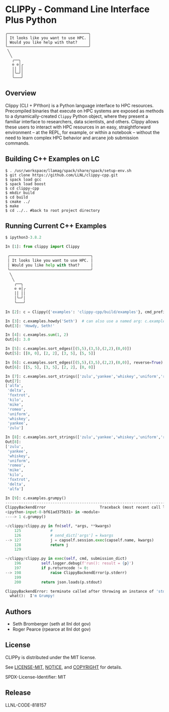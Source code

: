 # CLIPPy - Command Line Interface Plus Python
 ````
 ╭────────────────────────────────────╮
 │ It looks like you want to use HPC. │ 
 │ Would you like help with that?     │
 ╰────────────────────────────────────╯
  ╲
   ╲
    ╭──╮  
    ⊙ ⊙│╭
    ││ ││
    │╰─╯│
    ╰───╯
````

## Overview

Clippy (CLI + PYthon) is a Python language interface to HPC resources. Precompiled binaries
that execute on HPC systems are exposed as methods to a dynamically-created `Clippy` Python
object, where they present a familiar interface to researchers, data scientists, and others.
Clippy allows these users to interact with HPC resources in an easy, straightforward
environment – at the REPL, for example, or within a notebook – without the need to learn
complex HPC behavior and arcane job submission commands.


## Building C++ Examples on LC

```console
$ . /usr/workspace/llamag/spack/share/spack/setup-env.sh
$ git clone https://github.com/LLNL/clippy-cpp.git
$ spack load gcc
$ spack load boost
$ cd clippy-cpp
$ mkdir build
$ cd build
$ cmake ../
$ make
$ cd ../.. #back to root project directory 
```

## Running Current C++ Examples
```python
$ ipython3-3.8.2

In [1]: from clippy import Clippy

 ╭────────────────────────────────────╮
 │ It looks like you want to use HPC. │ 
 │ Would you like help with that?     │
 ╰────────────────────────────────────╯
  ╲
   ╲
    ╭──╮  
    ⊙ ⊙│╭
    ││ ││
    │╰─╯│
    ╰───╯

In [2]: c = Clippy({'examples': 'clippy-cpp/build/examples'}, cmd_prefix='', loglevel=0)

In [3]: c.examples.howdy('Seth')  # can also use a named arg: c.examples.howdy(name='Seth')
Out[3]: 'Howdy, Seth!'

In [4]: c.examples.sum(1, 2)
Out[4]: 3.0

In [5]: c.examples.sort_edges([(5,5),(3,5),(2,2),(0,0)])
Out[5]: [[0, 0], [2, 2], [3, 5], [5, 5]]

In [6]: c.examples.sort_edges([(5,5),(3,5),(2,2),(0,0)], reverse=True)
Out[6]: [[5, 5], [3, 5], [2, 2], [0, 0]]

In [7]: c.examples.sort_strings(['zulu','yankee','whiskey','uniform','romeo','mike','kilo','foxtrot','delta','alfa'])
Out[7]: 
['alfa',
 'delta',
 'foxtrot',
 'kilo',
 'mike',
 'romeo',
 'uniform',
 'whiskey',
 'yankee',
 'zulu']

In [8]: c.examples.sort_strings(['zulu','yankee','whiskey','uniform','romeo','mike','kilo','foxtrot','delta','alfa'], reverse=True)
Out[8]: 
['zulu',
 'yankee',
 'whiskey',
 'uniform',
 'romeo',
 'mike',
 'kilo',
 'foxtrot',
 'delta',
 'alfa']

In [9]: c.examples.grumpy()
---------------------------------------------------------------------------
ClippyBackendError                        Traceback (most recent call last)
<ipython-input-8-bf61ad375b31> in <module>
----> 1 c.grumpy()

~/clippy/clippy.py in fn(self, *args, **kwargs)
    125             #
    126             # send_dict['args'] = kwargs
--> 127             j = capself.session.exec(capself.name, kwargs)
    128             return j
    129 

~/clippy/clippy.py in exec(self, cmd, submission_dict)
    196         self.logger.debug(f'run(): result = {p}')
    197         if p.returncode != 0:
--> 198             raise ClippyBackendError(p.stderr)
    199 
    200         return json.loads(p.stdout)

ClippyBackendError: terminate called after throwing an instance of 'std::runtime_error'
  what():  I'm Grumpy!
```

## Authors
- Seth Bromberger (seth at llnl dot gov)
- Roger Pearce (rpearce at llnl dot gov)


## License
CLIPPy is distributed under the MIT license.

See [LICENSE-MIT](LICENSE-MIT), [NOTICE](NOTICE), and [COPYRIGHT](COPYRIGHT) for
details.

SPDX-License-Identifier: MIT

## Release
LLNL-CODE-818157
